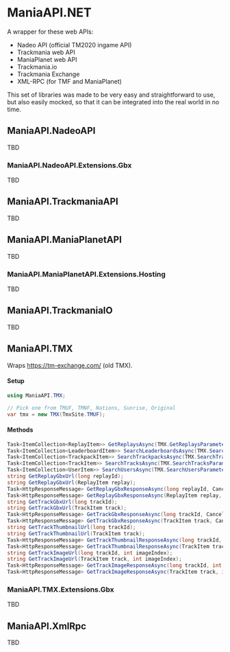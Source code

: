# ManiaAPI.NET

A wrapper for these web APIs:

- Nadeo API (official TM2020 ingame API)
- Trackmania web API
- ManiaPlanet web API
- Trackmania.io
- Trackmania Exchange
- XML-RPC (for TMF and ManiaPlanet)

This set of libraries was made to be very easy and straightforward to use, but also easily mocked, so that it can be integrated into the real world in no time.

## ManiaAPI.NadeoAPI

TBD

### ManiaAPI.NadeoAPI.Extensions.Gbx

TBD

## ManiaAPI.TrackmaniaAPI

TBD

## ManiaAPI.ManiaPlanetAPI

TBD

### ManiaAPI.ManiaPlanetAPI.Extensions.Hosting

TBD

## ManiaAPI.TrackmaniaIO

TBD

## ManiaAPI.TMX

Wraps https://tm-exchange.com/ (old TMX).

#### Setup

```cs
using ManiaAPI.TMX;

// Pick one from TMUF, TMNF, Nations, Sunrise, Original
var tmx = new TMX(TmxSite.TMUF);
```

#### Methods

```cs
Task<ItemCollection<ReplayItem>> GetReplaysAsync(TMX.GetReplaysParameters parameters, CancellationToken cancellationToken = default);
Task<ItemCollection<LeaderboardItem>> SearchLeaderboardsAsync(TMX.SearchLeaderboardsParameters parameters, CancellationToken cancellationToken = default);
Task<ItemCollection<TrackpackItem>> SearchTrackpacksAsync(TMX.SearchTrackpacksParameters parameters, CancellationToken cancellationToken = default);
Task<ItemCollection<TrackItem>> SearchTracksAsync(TMX.SearchTracksParameters parameters, CancellationToken cancellationToken = default);
Task<ItemCollection<UserItem>> SearchUsersAsync(TMX.SearchUsersParameters parameters, CancellationToken cancellationToken = default);
string GetReplayGbxUrl(long replayId);
string GetReplayGbxUrl(ReplayItem replay);
Task<HttpResponseMessage> GetReplayGbxResponseAsync(long replayId, CancellationToken cancellationToken = default);
Task<HttpResponseMessage> GetReplayGbxResponseAsync(ReplayItem replay, CancellationToken cancellationToken = default);
string GetTrackGbxUrl(long trackId);
string GetTrackGbxUrl(TrackItem track);
Task<HttpResponseMessage> GetTrackGbxResponseAsync(long trackId, CancellationToken cancellationToken = default);
Task<HttpResponseMessage> GetTrackGbxResponseAsync(TrackItem track, CancellationToken cancellationToken = default);
string GetTrackThumbnailUrl(long trackId);
string GetTrackThumbnailUrl(TrackItem track);
Task<HttpResponseMessage> GetTrackThumbnailResponseAsync(long trackId, CancellationToken cancellationToken = default);
Task<HttpResponseMessage> GetTrackThumbnailResponseAsync(TrackItem track, CancellationToken cancellationToken = default);
string GetTrackImageUrl(long trackId, int imageIndex);
string GetTrackImageUrl(TrackItem track, int imageIndex);
Task<HttpResponseMessage> GetTrackImageResponseAsync(long trackId, int imageIndex, CancellationToken cancellationToken = default);
Task<HttpResponseMessage> GetTrackImageResponseAsync(TrackItem track, int imageIndex, CancellationToken cancellationToken = default);
```

### ManiaAPI.TMX.Extensions.Gbx

TBD

## ManiaAPI.XmlRpc

TBD
